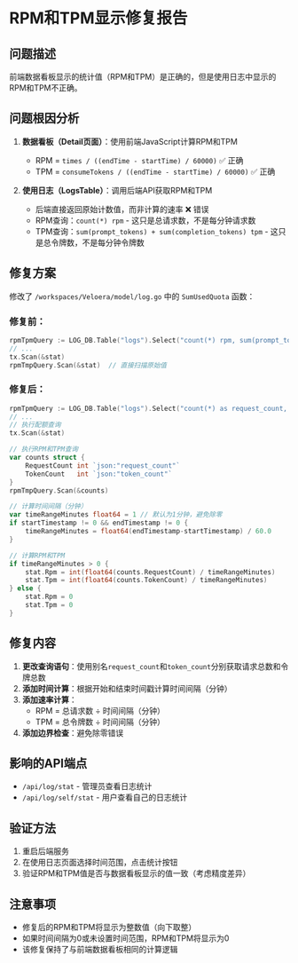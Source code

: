 # RPM和TPM显示修复报告

## 问题描述
前端数据看板显示的统计值（RPM和TPM）是正确的，但是使用日志中显示的RPM和TPM不正确。

## 问题根因分析
1. **数据看板（Detail页面）**：使用前端JavaScript计算RPM和TPM
   - RPM = `times / ((endTime - startTime) / 60000)` ✅ 正确
   - TPM = `consumeTokens / ((endTime - startTime) / 60000)` ✅ 正确

2. **使用日志（LogsTable）**：调用后端API获取RPM和TPM
   - 后端直接返回原始计数值，而非计算的速率 ❌ 错误
   - RPM查询：`count(*) rpm` - 这只是总请求数，不是每分钟请求数
   - TPM查询：`sum(prompt_tokens) + sum(completion_tokens) tpm` - 这只是总令牌数，不是每分钟令牌数

## 修复方案
修改了 `/workspaces/Veloera/model/log.go` 中的 `SumUsedQuota` 函数：

### 修复前：
```go
rpmTpmQuery := LOG_DB.Table("logs").Select("count(*) rpm, sum(prompt_tokens) + sum(completion_tokens) tpm")
// ...
tx.Scan(&stat)
rpmTmpQuery.Scan(&stat)  // 直接扫描原始值
```

### 修复后：
```go
rpmTpmQuery := LOG_DB.Table("logs").Select("count(*) as request_count, sum(prompt_tokens) + sum(completion_tokens) as token_count")
// ...
// 执行配额查询
tx.Scan(&stat)

// 执行RPM和TPM查询
var counts struct {
    RequestCount int `json:"request_count"`
    TokenCount   int `json:"token_count"`
}
rpmTmpQuery.Scan(&counts)

// 计算时间间隔（分钟）
var timeRangeMinutes float64 = 1 // 默认为1分钟，避免除零
if startTimestamp != 0 && endTimestamp != 0 {
    timeRangeMinutes = float64(endTimestamp-startTimestamp) / 60.0
}

// 计算RPM和TPM
if timeRangeMinutes > 0 {
    stat.Rpm = int(float64(counts.RequestCount) / timeRangeMinutes)
    stat.Tpm = int(float64(counts.TokenCount) / timeRangeMinutes)
} else {
    stat.Rpm = 0
    stat.Tpm = 0
}
```

## 修复内容
1. **更改查询语句**：使用别名`request_count`和`token_count`分别获取请求总数和令牌总数
2. **添加时间计算**：根据开始和结束时间戳计算时间间隔（分钟）
3. **添加速率计算**：
   - RPM = 总请求数 ÷ 时间间隔（分钟）
   - TPM = 总令牌数 ÷ 时间间隔（分钟）
4. **添加边界检查**：避免除零错误

## 影响的API端点
- `/api/log/stat` - 管理员查看日志统计
- `/api/log/self/stat` - 用户查看自己的日志统计

## 验证方法
1. 重启后端服务
2. 在使用日志页面选择时间范围，点击统计按钮
3. 验证RPM和TPM值是否与数据看板显示的值一致（考虑精度差异）

## 注意事项
- 修复后的RPM和TPM将显示为整数值（向下取整）
- 如果时间间隔为0或未设置时间范围，RPM和TPM将显示为0
- 该修复保持了与前端数据看板相同的计算逻辑